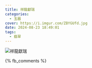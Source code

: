 ```yaml
---
title: 祥龍獻瑞
categories:
  - 玉器
cover: https://i.imgur.com/ZBYGUfd.jpg
date: 2024-08-23 18:49:01
tags:
  - 翡翠
---
```


![祥龍獻瑞](https://i.imgur.com/ZBYGUfd.jpg)

{% fb_comments %}

